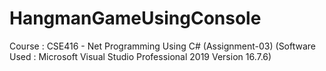 # HangmanGameUsingConsole
Course : CSE416 - Net Programming Using C# (Assignment-03) (Software Used : Microsoft Visual Studio Professional 2019 Version 16.7.6)
